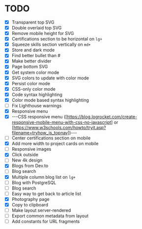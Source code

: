 # TODO

- [x] Transparent top SVG
- [x] Double overlaid top SVG
- [x] Remove mobile height for SVG
- [x] Certifications section to be horizontal on `lg+`
- [x] Squeeze skills section vertically on `md+`
- [x] Store and dark mode
- [x] Find better bullet than #
- [x] Make better divider
- [x] Page bottom SVG
- [x] Get system color mode
- [x] SVG colors to update with color mode
- [x] Persist color mode
- [x] CSS-only color mode
- [x] Code syntax highlighting
- [x] Color mode based syntax highlighting
- [ ] Fix Lighthouse warnings
- [x] Responsive menu
- [x] ---CSS responsive menu ([https://blog.logrocket.com/create-responsive-mobile-menu-with-css-no-javascript] or [https://www.w3schools.com/howto/tryit.asp?filename=tryhow_js_topnav])---
- [ ] Center certifications section on mobile
- [x] Add more width to project cards on mobile
- [ ] Responsive images
- [x] Click outside
- [ ] New 4k design
- [x] Blogs from Dev.to
- [ ] Blog search
- [x] Multiple column blog list on `lg+`
- [ ] Blog with PostgreSQL
- [ ] Blog search
- [ ] Easy way to get back to article list
- [x] Photography page
- [x] Copy to clipboard
- [ ] Make layout server-rendered
- [ ] Export common metadata from layout
- [ ] Add constants for URL fragments
